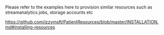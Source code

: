 Please refer to the examples here to provision similar resources such as streamanalytics jobs, storage accounts etc

https://github.com/izzymsft/PatientResources/blob/master/INSTALLATION.md#installing-resources
